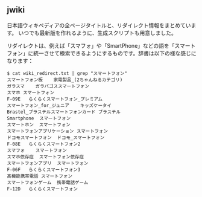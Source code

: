## jwiki

日本語ウィキペディアの全ページタイトルと、リダイレクト情報をまとめています。
いつでも最新版を作れるように、生成スクリプトも用意しました。

リダイレクトは、例えば「スマフォ」や「SmartPhone」などの語を「スマートフォン」に統一させて検索できるようにするものです。辞書は以下の様な感じになります：


```
$ cat wiki_redirect.txt | grep "スマートフォン"
スマートフォン板	家電製品_(2ちゃんねるカテゴリ)
ガラスマ	ガラパゴススマートフォン
スマホ	スマートフォン
F-09E	らくらくスマートフォン_プレミアム
スマートフォン_for_ジュニア	キッズケータイ
Brastel_ブラステルスマートフォンカード	ブラステル
Smartphone	スマートフォン
スマートホン	スマートフォン
スマートフォンアプリケーション	スマートフォン
ドコモスマートフォン	ドコモ_スマートフォン
F-08E	らくらくスマートフォン2
スマフォ	スマートフォン
スマホ依存症	スマートフォン依存症
スマートフォンアプリ	スマートフォン
F-06F	らくらくスマートフォン3
高機能携帯電話	スマートフォン
スマートフォンゲーム	携帯電話ゲーム
F-12D	らくらくスマートフォン

```

